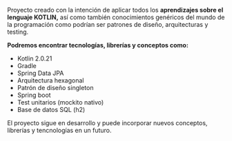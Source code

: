 Proyecto creado con la intención de aplicar todos los **aprendizajes sobre el lenguaje KOTLIN,** así como también
conocimientos genéricos del mundo de la programación como podrían ser patrones de diseño, arquitecturas y testing.

**Podremos encontrar tecnologías, librerías y conceptos como:**

- Kotlin 2.0.21
- Gradle
- Spring Data JPA
- Arquitectura hexagonal
- Patrón de diseño singleton
- Spring boot
- Test unitarios (mockito nativo)
- Base de datos SQL (h2)

El proyecto sigue en desarrollo y puede incorporar nuevos conceptos, librerías y tencnologías en un futuro.